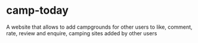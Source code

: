 # camp-today
A website that allows to add campgrounds for other users to like, comment, rate, review and enquire, camping sites added by other users 
